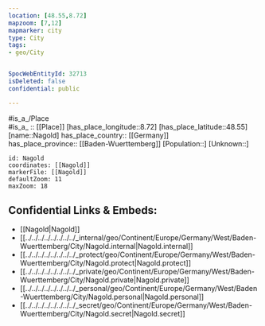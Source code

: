 ```yaml
---
location: [48.55,8.72] 
mapzoom: [7,12] 
mapmarker: city 
type: City
tags:
- geo/City


SpocWebEntityId: 32713
isDeleted: false
confidential: public

---
```

#is_a_/Place  
#is_a_ :: [[Place]] 
[has_place_longitude::8.72] 
[has_place_latitude::48.55] 
[name::Nagold] 
has_place_country:: [[Germany]]  
has_place_province:: [[Baden-Wuerttemberg]] 
[Population::] 
[Unknown::] 


```leaflet
id: Nagold
coordinates: [[Nagold]] 
markerFile: [[Nagold]] 
defaultZoom: 11 
maxZoom: 18
```


## Confidential Links & Embeds: 
- [[Nagold|Nagold]]  
- [[../../../../../../../../_internal/geo/Continent/Europe/Germany/West/Baden-Wuerttemberg/City/Nagold.internal|Nagold.internal]] 
- [[../../../../../../../../_protect/geo/Continent/Europe/Germany/West/Baden-Wuerttemberg/City/Nagold.protect|Nagold.protect]] 
- [[../../../../../../../../_private/geo/Continent/Europe/Germany/West/Baden-Wuerttemberg/City/Nagold.private|Nagold.private]] 
- [[../../../../../../../../_personal/geo/Continent/Europe/Germany/West/Baden-Wuerttemberg/City/Nagold.personal|Nagold.personal]] 
- [[../../../../../../../../_secret/geo/Continent/Europe/Germany/West/Baden-Wuerttemberg/City/Nagold.secret|Nagold.secret]] 
